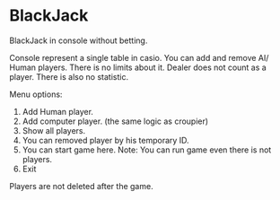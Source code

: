 # BlackJack
BlackJack in console without betting.

Console represent a single table in casio. You can add and remove AI/ Human players. There is no limits about it. 
Dealer does not count as a player.
There is also no statistic. 

Menu options: 
1. Add Human player. 
2. Add computer player. (the same logic as croupier)
3. Show all players. 
4. You can removed player by his temporary ID. 
5. You can start game here.  Note: You can run game even there is not players. 
9. Exit

Players are not deleted after the game.
